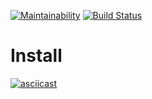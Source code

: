 [![Maintainability](https://api.codeclimate.com/v1/badges/7bb59f7287ae36c1cebe/maintainability)](https://codeclimate.com/github/Bukasik/project-lvl2-s381/maintainability)
[![Build Status](https://travis-ci.org/Bukasik/project-lvl2-s381.svg?branch=master)](https://travis-ci.org/Bukasik/project-lvl2-s381)

# Install
[![asciicast](https://asciinema.org/a/HD7fUoH18WQsZ01bPAQXpwE4v.svg)](https://asciinema.org/a/HD7fUoH18WQsZ01bPAQXpwE4v)
